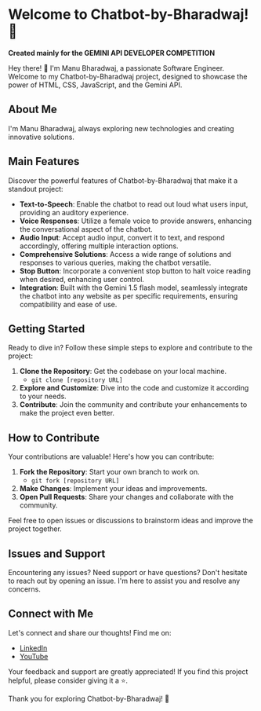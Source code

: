 # Welcome to Chatbot-by-Bharadwaj! 🚀
**Created mainly for the GEMINI API DEVELOPER COMPETITION**

Hey there! 👋 I'm Manu Bharadwaj, a passionate Software Engineer. Welcome to my Chatbot-by-Bharadwaj project, designed to showcase the power of HTML, CSS, JavaScript, and the Gemini API.

## About Me
I'm Manu Bharadwaj, always exploring new technologies and creating innovative solutions.

## Main Features

Discover the powerful features of Chatbot-by-Bharadwaj that make it a standout project:

- **Text-to-Speech**: Enable the chatbot to read out loud what users input, providing an auditory experience.
- **Voice Responses**: Utilize a female voice to provide answers, enhancing the conversational aspect of the chatbot.
- **Audio Input**: Accept audio input, convert it to text, and respond accordingly, offering multiple interaction options.
- **Comprehensive Solutions**: Access a wide range of solutions and responses to various queries, making the chatbot versatile.
- **Stop Button**: Incorporate a convenient stop button to halt voice reading when desired, enhancing user control.
- **Integration**: Built with the Gemini 1.5 flash model, seamlessly integrate the chatbot into any website as per specific requirements, ensuring compatibility and ease of use.

## Getting Started
Ready to dive in? Follow these simple steps to explore and contribute to the project:
1. **Clone the Repository**: Get the codebase on your local machine.
   - `git clone [repository URL]`
2. **Explore and Customize**: Dive into the code and customize it according to your needs.
3. **Contribute**: Join the community and contribute your enhancements to make the project even better.

## How to Contribute
Your contributions are valuable! Here's how you can contribute:
1. **Fork the Repository**: Start your own branch to work on.
   - `git fork [repository URL]`
2. **Make Changes**: Implement your ideas and improvements.
3. **Open Pull Requests**: Share your changes and collaborate with the community.

Feel free to open issues or discussions to brainstorm ideas and improve the project together.

## Issues and Support
Encountering any issues? Need support or have questions? Don't hesitate to reach out by opening an issue. I'm here to assist you and resolve any concerns.

## Connect with Me
Let's connect and share our thoughts! Find me on:
- [LinkedIn](https://www.linkedin.com/in/manu-bharadwaj-3507a345/)
- [YouTube](https://www.youtube.com/@code-with-Bharadwaj)

Your feedback and support are greatly appreciated! If you find this project helpful, please consider giving it a ⭐️.

Thank you for exploring Chatbot-by-Bharadwaj! 🌟
